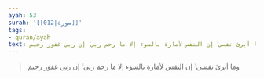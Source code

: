 ```yaml
---
ayah: 53
surah: '[[012|سورة]]'
tags:
- quran/ayah
text: وما أبرئ نفسي ۚ إن النفس لأمارة بالسوء إلا ما رحم ربي ۚ إن ربي غفور رحيم
---
```

> وما أبرئ نفسي ۚ إن النفس لأمارة بالسوء إلا ما رحم ربي ۚ إن ربي غفور رحيم
